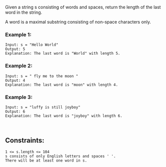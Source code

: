 Given a string s consisting of words and spaces, return the length of the last word in the string.

A word is a maximal substring consisting of non-space characters only.

### Example 1:

    Input: s = "Hello World"
    Output: 5
    Explanation: The last word is "World" with length 5.

### Example 2:

    Input: s = " fly me to the moon "
    Output: 4
    Explanation: The last word is "moon" with length 4.

### Example 3:

    Input: s = "luffy is still joyboy"
    Output: 6
    Explanation: The last word is "joyboy" with length 6.

<br>

## Constraints:

    1 <= s.length <= 104
    s consists of only English letters and spaces ' '.
    There will be at least one word in s.
